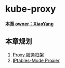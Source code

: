 # kube-proxy

<u>**本章 owner：XiaoYang**</u>

## 本章规划

1. [Proxy 服务框架](./arch.md)
2. [IPtables-Mode Proxier](./iptables.md)

